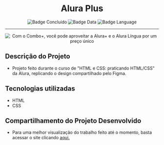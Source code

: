 <h1 align="center"> Alura Plus </h1>

<div style="display: inline_block" align="center">
  
  ![Badge Concluído](http://img.shields.io/static/v1?label=STATUS&message=CONCLUÍDO&color=GREEN&style=for-the-badge)
  ![Badge Data](http://img.shields.io/static/v1?label=RELEASE%20DATE&message=NOVEMBER&color=00BFFF&style=for-the-badge)
  ![Badge Language](http://img.shields.io/static/v1?label=MOST%20USED%20LANGUAGE&message=HTML&color=FF8C00&style=for-the-badge)  

</div>

<hr>

<p align="center"> <img src="https://camo.githubusercontent.com/471986f6d0fc859a2625aaafbdf609e3aceec43518e1f18d5fc89a0bfa875b4f/68747470733a2f2f696d6775722e636f6d2f6e4b5566374d4b2e706e67" alt="Com o Combo+, você pode aproveitar a Alura+ e o Alura Língua por um preço único"> </p>

## Descrição do Projeto
* Projeto feito durante o curso de "HTML e CSS: praticando HTML/CSS" da Alura, replicando o design compartilhado pelo Figma. 

## Tecnologias utilizadas
* HTML
* CSS 

## Compartilhamento do Projeto Desenvolvido

* Para uma melhor visualização do trabalho feito até o momento, basta acessar o site clicando <a href="https://willaevangelista.github.io/aluraplus/">aqui.</a>
